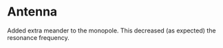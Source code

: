 # Antenna
Added extra meander to the monopole.
This decreased (as expected) the resonance frequency.